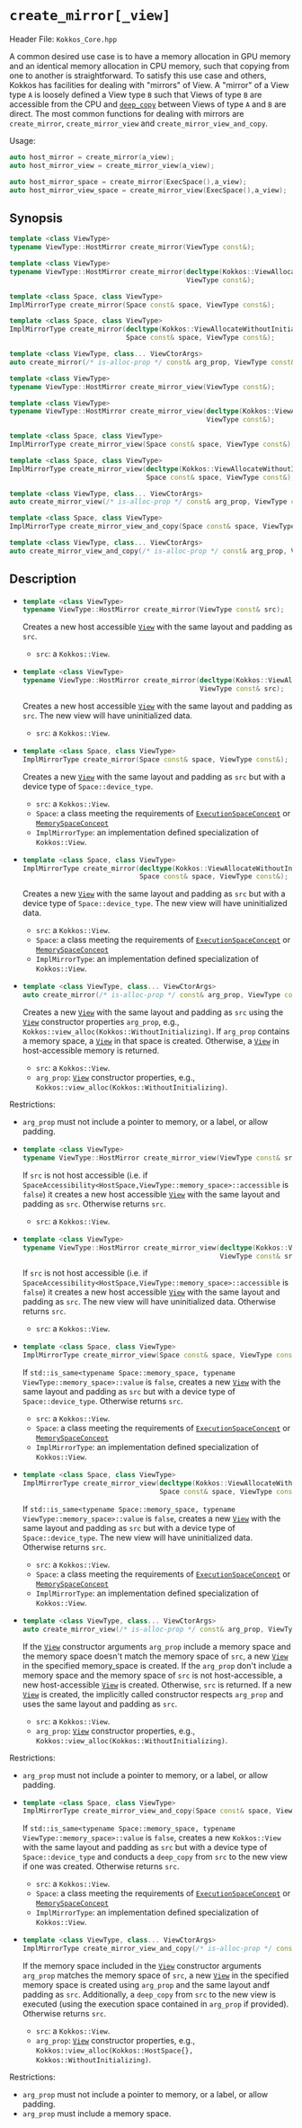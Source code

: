 # `create_mirror[_view]`

Header File: `Kokkos_Core.hpp`

A common desired use case is to have a memory allocation in GPU memory and an identical memory allocation in CPU memory, such that copying from one to another is straightforward. To satisfy this use case and others, Kokkos has facilities for dealing with "mirrors" of View. A "mirror" of a View type `A` is loosely defined a View type `B` such that Views of type `B` are accessible from the CPU and [`deep_copy`](deep_copy) between Views of type `A` and `B` are direct. The most common functions for dealing with mirrors are `create_mirror`, `create_mirror_view` and `create_mirror_view_and_copy`.

Usage:
```c++
auto host_mirror = create_mirror(a_view);
auto host_mirror_view = create_mirror_view(a_view);

auto host_mirror_space = create_mirror(ExecSpace(),a_view);
auto host_mirror_view_space = create_mirror_view(ExecSpace(),a_view);
```

## Synopsis

```c++
template <class ViewType>
typename ViewType::HostMirror create_mirror(ViewType const&);

template <class ViewType>
typename ViewType::HostMirror create_mirror(decltype(Kokkos::ViewAllocateWithoutInitializing()),
                                            ViewType const&);

template <class Space, class ViewType>
ImplMirrorType create_mirror(Space const& space, ViewType const&);

template <class Space, class ViewType>
ImplMirrorType create_mirror(decltype(Kokkos::ViewAllocateWithoutInitializing()),
                             Space const& space, ViewType const&);

template <class ViewType, class... ViewCtorArgs>
auto create_mirror(/* is-alloc-prop */ const& arg_prop, ViewType const& v);

template <class ViewType>
typename ViewType::HostMirror create_mirror_view(ViewType const&);

template <class ViewType>
typename ViewType::HostMirror create_mirror_view(decltype(Kokkos::ViewAllocateWithoutInitializing()),
                                                 ViewType const&);

template <class Space, class ViewType>
ImplMirrorType create_mirror_view(Space const& space, ViewType const&);

template <class Space, class ViewType>
ImplMirrorType create_mirror_view(decltype(Kokkos::ViewAllocateWithoutInitializing()),
                                  Space const& space, ViewType const&);

template <class ViewType, class... ViewCtorArgs>
auto create_mirror_view(/* is-alloc-prop */ const& arg_prop, ViewType const& v);

template <class Space, class ViewType>
ImplMirrorType create_mirror_view_and_copy(Space const& space, ViewType const&);

template <class ViewType, class... ViewCtorArgs>
auto create_mirror_view_and_copy(/* is-alloc-prop */ const& arg_prop, ViewType const& v);
```


## Description

* ```c++
  template <class ViewType>
  typename ViewType::HostMirror create_mirror(ViewType const& src);
  ```
  Creates a new host accessible [`View`](view) with the same layout and padding as `src`.
  * `src`: a `Kokkos::View`.

* ```c++
  template <class ViewType>
  typename ViewType::HostMirror create_mirror(decltype(Kokkos::ViewAllocateWithoutInitializing()),
                                              ViewType const& src);
  ```
  Creates a new host accessible [`View`](view) with the same layout and padding as `src`. The new view will have uninitialized data.
  * `src`: a `Kokkos::View`.

* ```c++
  template <class Space, class ViewType>
  ImplMirrorType create_mirror(Space const& space, ViewType const&);
  ```
  Creates a new [`View`](view) with the same layout and padding as `src` but with a device type of `Space::device_type`.
  * `src`: a `Kokkos::View`.
  * `Space`: a class meeting the requirements of [`ExecutionSpaceConcept`](ExecutionSpaceConcept) or [`MemorySpaceConcept`](MemorySpaceConcept)
  * `ImplMirrorType`: an implementation defined specialization of `Kokkos::View`.

* ```c++
  template <class Space, class ViewType>
  ImplMirrorType create_mirror(decltype(Kokkos::ViewAllocateWithoutInitializing()),
                               Space const& space, ViewType const&);
  ```
  Creates a new [`View`](view) with the same layout and padding as `src` but with a device type of `Space::device_type`. The new view will have uninitialized data.
  * `src`: a `Kokkos::View`.
  * `Space`: a class meeting the requirements of [`ExecutionSpaceConcept`](ExecutionSpaceConcept) or [`MemorySpaceConcept`](MemorySpaceConcept)
  * `ImplMirrorType`: an implementation defined specialization of `Kokkos::View`.

* ```c++
  template <class ViewType, class... ViewCtorArgs>
  auto create_mirror(/* is-alloc-prop */ const& arg_prop, ViewType const& v);
  ```
  Creates a new [`View`](view) with the same layout and padding as `src` using the [`View`](view) constructor properties `arg_prop`, e.g., `Kokkos::view_alloc(Kokkos::WithoutInitializing)`. If `arg_prop` contains a memory space, a [`View`](view) in that space is created. Otherwise, a [`View`](view) in host-accessible memory is returned.
  * `src`: a `Kokkos::View`.
  * `arg_prop`: [`View`](view) constructor properties, e.g., `Kokkos::view_alloc(Kokkos::WithoutInitializing)`.

 Restrictions:
  * `arg_prop` must not include a pointer to memory, or a label, or allow padding.

* ```c++
  template <class ViewType>
  typename ViewType::HostMirror create_mirror_view(ViewType const& src);
  ```
  If `src` is not host accessible (i.e. if `SpaceAccessibility<HostSpace,ViewType::memory_space>::accessible` is `false`)
  it creates a new host accessible [`View`](view) with the same layout and padding as `src`. Otherwise returns `src`.
  * `src`: a `Kokkos::View`.

* ```c++
  template <class ViewType>
  typename ViewType::HostMirror create_mirror_view(decltype(Kokkos::ViewAllocateWithoutInitializing()),
                                                   ViewType const& src);
  ```
  If `src` is not host accessible (i.e. if `SpaceAccessibility<HostSpace,ViewType::memory_space>::accessible` is `false`)
  it creates a new host accessible [`View`](view) with the same layout and padding as `src`. The new view will have uninitialized data. Otherwise returns `src`.
  * `src`: a `Kokkos::View`.

* ```c++
  template <class Space, class ViewType>
  ImplMirrorType create_mirror_view(Space const& space, ViewType const&);
  ```
  If `std::is_same<typename Space::memory_space, typename ViewType::memory_space>::value` is `false`,
  creates a new [`View`](view) with the same layout and padding as `src` but with a device type of `Space::device_type`.
  Otherwise returns `src`.
  * `src`: a `Kokkos::View`.
  * `Space`: a class meeting the requirements of [`ExecutionSpaceConcept`](ExecutionSpaceConcept) or [`MemorySpaceConcept`](MemorySpaceConcept)
  * `ImplMirrorType`: an implementation defined specialization of `Kokkos::View`.

* ```c++
  template <class Space, class ViewType>
  ImplMirrorType create_mirror_view(decltype(Kokkos::ViewAllocateWithoutInitializing()),
                                    Space const& space, ViewType const& src);
  ```
  If `std::is_same<typename Space::memory_space, typename ViewType::memory_space>::value` is `false`,
  creates a new [`View`](view) with the same layout and padding as `src` but with a device type of `Space::device_type`. The new view will have uninitialized data.
  Otherwise returns `src`.
  * `src`: a `Kokkos::View`.
  * `Space`: a class meeting the requirements of [`ExecutionSpaceConcept`](ExecutionSpaceConcept) or [`MemorySpaceConcept`](MemorySpaceConcept)
  * `ImplMirrorType`: an implementation defined specialization of `Kokkos::View`.

* ```c++
  template <class ViewType, class... ViewCtorArgs>
  auto create_mirror_view(/* is-alloc-prop */ const& arg_prop, ViewType const& src);
  ```
  If the [`View`](view) constructor arguments `arg_prop` include a memory space and the memory space doesn't match the memory space of `src`, a new [`View`](view) in the specified memory_space is created.
  If the `arg_prop` don't include a memory space and the memory space of `src` is not host-accessible, a new host-accessible [`View`](view) is created.
  Otherwise, `src` is returned.
  If a new [`View`](view) is created, the implicitly called constructor respects `arg_prop` and uses the same layout and padding as `src`.
  * `src`: a `Kokkos::View`.
  * `arg_prop`: [`View`](view) constructor properties, e.g., `Kokkos::view_alloc(Kokkos::WithoutInitializing)`.

 Restrictions:
  * `arg_prop` must not include a pointer to memory, or a label, or allow padding.

* ```c++
  template <class Space, class ViewType>
  ImplMirrorType create_mirror_view_and_copy(Space const& space, ViewType const&);
  ```
  If `std::is_same<typename Space::memory_space, typename ViewType::memory_space>::value` is `false`,
  creates a new `Kokkos::View` with the same layout and padding as `src` but with a device type of `Space::device_type` and
  conducts a `deep_copy` from `src` to the new view if one was created. Otherwise returns `src`.
  * `src`: a `Kokkos::View`.
  * `Space`: a class meeting the requirements of [`ExecutionSpaceConcept`](ExecutionSpaceConcept) or [`MemorySpaceConcept`](MemorySpaceConcept)
  * `ImplMirrorType`: an implementation defined specialization of `Kokkos::View`.

* ```c++
  template <class ViewType, class... ViewCtorArgs>
  ImplMirrorType create_mirror_view_and_copy(/* is-alloc-prop */ const& arg_prop, ViewType const& src);
  ```
  If the  memory space included in the [`View`](view) constructor arguments `arg_prop` matches the memory space of `src`, a new [`View`](view) in the specified memory space is created using `arg_prop` and the same layout andf padding as `src`. Additionally, a `deep_copy` from `src` to the new view is executed (using the execution space contained in `arg_prop` if provided).
Otherwise returns `src`.
  * `src`: a `Kokkos::View`.
  * `arg_prop`: [`View`](view) constructor properties, e.g., `Kokkos::view_alloc(Kokkos::HostSpace{}, Kokkos::WithoutInitializing)`.

 Restrictions:
  * `arg_prop` must not include a pointer to memory, or a label, or allow padding.
  * `arg_prop` must include a memory space.
